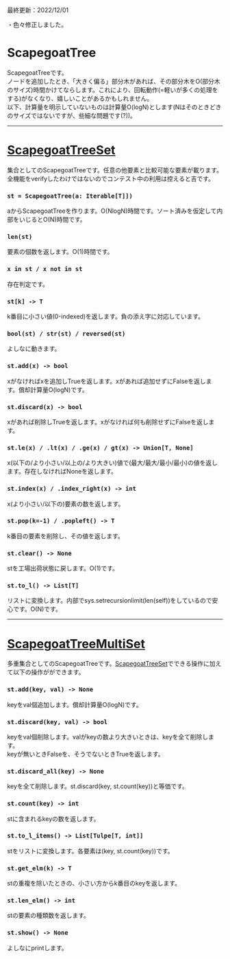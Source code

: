 最終更新：2022/12/01

・色々修正しました。

# ScapegoatTree
ScapegoatTreeです。  
ノードを追加したとき、「大きく偏る」部分木があれば、その部分木をO(部分木のサイズ)時間かけてならします。これにより、回転動作(=軽いが多くの処理をする)がなくなり、嬉しいことがあるかもしれません。  
以下、計算量を明示していないものは計算量O(logN)とします(Nはそのときどきのサイズではないですが、些細な問題です(?))。

_____
# [ScapegoatTreeSet](https://github.com/titanium-22/Library/blob/main/BST/ScapegoatTree/ScapegoatTreeSet.py)
集合としてのScapegoatTreeです。任意の他要素と比較可能な要素が載ります。  
全機能をverifyしたわけではないのでコンテスト中の利用は控えると吉です。

### ```st = ScapegoatTree(a: Iterable[T]])```
aからScapegoatTreeを作ります。O(NlogN)時間です。ソート済みを仮定して内部をいじるとO(N)時間です。

### ```len(st)```
要素の個数を返します。O(1)時間です。

### ```x in st / x not in st```
存在判定です。

### ```st[k] -> T```
k番目に小さい値(0-indexed)を返します。負の添え字に対応しています。

### ```bool(st) / str(st) / reversed(st)```
よしなに動きます。

### ```st.add(x) -> bool```
xがなければxを追加しTrueを返します。xがあれば追加せずにFalseを返します。償却計算量O(logN)です。

### ```st.discard(x) -> bool```
xがあれば削除しTrueを返します。xがなければ何も削除せずにFalseを返します。

### ```st.le(x) / .lt(x) / .ge(x) / gt(x) -> Union[T, None]```
x(以下の/より小さい/以上の/より大きい)値で(最大/最大/最小/最小)の値を返します。存在しなければNoneを返します。

### ```st.index(x) / .index_right(x) -> int```
x(より小さい/以下の)要素の数を返します。

### ```st.pop(k=-1) / .popleft() -> T```
k番目の要素を削除し、その値を返します。

### ```st.clear() -> None```
stを工場出荷状態に戻します。O(1)です。

### ```st.to_l() -> List[T]```
リストに変換します。内部でsys.setrecursionlimit(len(self))をしているので安心です。O(N)です。

_____
# [ScapegoatTreeMultiSet](https://github.com/titanium-22/Library/blob/main/BST/ScapegoatTree/ScapegoatTreeMultiSet.py)
多重集合としてのScapegoatTreeです。[ScapegoatTreeSet](https://github.com/titanium-22/Library/blob/main/BST/ScapegoatTree/ScapegoatTreeSet.py)でできる操作に加えて以下の操作がができます。  

### ```st.add(key, val) -> None```
keyをval個追加します。償却計算量O(logN)です。

### ```st.discard(key, val) -> bool```
keyをval個削除します。valがkeyの数より大きいときは、keyを全て削除します。  
keyが無いときFalseを、そうでないときTrueを返します。

### ```st.discard_all(key) -> None```
keyを全て削除します。st.discard(key, st.count(key))と等価です。

### ```st.count(key) -> int```
stに含まれるkeyの数を返します。

### ```st.to_l_items() -> List[Tulpe[T, int]]```
stをリストに変換します。各要素は(key, st.count(key))です。

### ```st.get_elm(k) -> T```
stの重複を除いたときの、小さい方からk番目のkeyを返します。

### ```st.len_elm() -> int```
stの要素の種類数を返します。

### ```st.show() -> None```
よしなにprintします。
